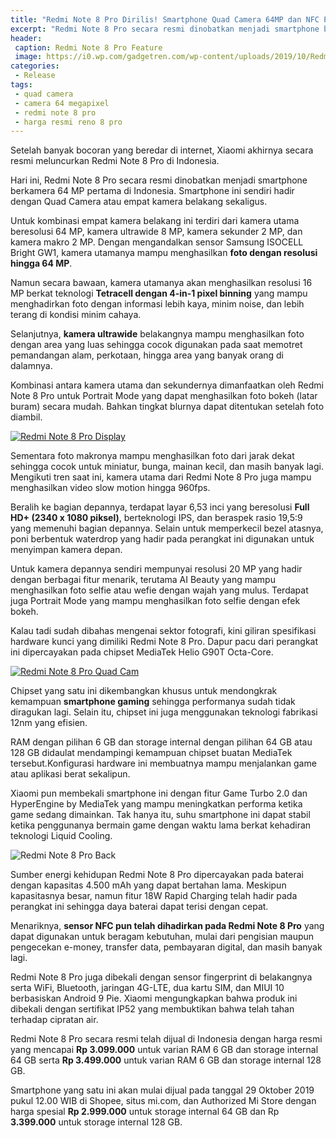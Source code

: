 ```yaml
---
title: "Redmi Note 8 Pro Dirilis! Smartphone Quad Camera 64MP dan NFC Pertama di Indonesia"
excerpt: "Redmi Note 8 Pro secara resmi dinobatkan menjadi smartphone berkamera 64 MP pertama di Indonesia"
header:
 caption: Redmi Note 8 Pro Feature
 image: https://i0.wp.com/gadgetren.com/wp-content/uploads/2019/10/Redmi-Note-8-Pro-Feature-1024x646.jpg
categories:
 - Release
tags:
 - quad camera
 - camera 64 megapixel
 - redmi note 8 pro
 - harga resmi reno 8 pro
---
```

Setelah banyak bocoran yang beredar di internet, Xiaomi akhirnya secara resmi meluncurkan Redmi Note 8 Pro di Indonesia.

Hari ini, Redmi Note 8 Pro secara resmi dinobatkan menjadi smartphone berkamera 64 MP pertama di Indonesia. Smartphone ini sendiri hadir dengan Quad Camera atau empat kamera belakang sekaligus.

Untuk kombinasi empat kamera belakang ini terdiri dari kamera utama beresolusi 64 MP, kamera ultrawide 8 MP, kamera sekunder 2 MP, dan kamera makro 2 MP. Dengan mengandalkan sensor Samsung ISOCELL Bright GW1, kamera utamanya mampu menghasilkan **foto dengan resolusi hingga 64 MP**.

Namun secara bawaan, kamera utamanya akan menghasilkan resolusi 16 MP berkat teknologi **Tetracell dengan 4-in-1 pixel binning** yang mampu menghadirkan foto dengan informasi lebih kaya, minim noise, dan lebih terang di kondisi minim cahaya.

Selanjutnya, **kamera ultrawide** belakangnya mampu menghasilkan foto dengan area yang luas sehingga cocok digunakan pada saat memotret pemandangan alam, perkotaan, hingga area yang banyak orang di dalamnya.

Kombinasi antara kamera utama dan sekundernya dimanfaatkan oleh Redmi Note 8 Pro untuk Portrait Mode yang dapat menghasilkan foto bokeh (latar buram) secara mudah. Bahkan tingkat blurnya dapat ditentukan setelah foto diambil.

[![Redmi Note 8 Pro Display](https://i0.wp.com/gadgetren.com/wp-content/uploads/2019/10/Redmi-Note-8-Pro-Display.jpg?resize=640,340)](https://i0.wp.com/gadgetren.com/wp-content/uploads/2019/10/Redmi-Note-8-Pro-Display.jpg)

Sementara foto makronya mampu menghasilkan foto dari jarak dekat sehingga cocok untuk miniatur, bunga, mainan kecil, dan masih banyak lagi. Mengikuti tren saat ini, kamera utama dari Redmi Note 8 Pro juga mampu menghasilkan video slow motion hingga 960fps.

Beralih ke bagian depannya, terdapat layar 6,53 inci yang beresolusi **Full HD+ (2340 x 1080 piksel)**, berteknologi IPS, dan beraspek rasio 19,5:9 yang memenuhi bagian depannya. Selain untuk memperkecil bezel atasnya, poni berbentuk waterdrop yang hadir pada perangkat ini digunakan untuk menyimpan kamera depan.

Untuk kamera depannya sendiri mempunyai resolusi 20 MP yang hadir dengan berbagai fitur menarik, terutama AI Beauty yang mampu menghasilkan foto selfie atau wefie dengan wajah yang mulus. Terdapat juga Portrait Mode yang mampu menghasilkan foto selfie dengan efek bokeh.

Kalau tadi sudah dibahas mengenai sektor fotografi, kini giliran spesifikasi hardware kunci yang dimiliki Redmi Note 8 Pro. Dapur pacu dari perangkat ini dipercayakan pada chipset MediaTek Helio G90T Octa-Core.

[![Redmi Note 8 Pro Quad Cam](https://i0.wp.com/gadgetren.com/wp-content/uploads/2019/10/Redmi-Note-8-Pro-Back.jpg?resize=640,340)](https://i0.wp.com/gadgetren.com/wp-content/uploads/2019/10/Redmi-Note-8-Pro-Back.jpg)

Chipset yang satu ini dikembangkan khusus untuk mendongkrak kemampuan **smartphone gaming** sehingga performanya sudah tidak diragukan lagi. Selain itu, chipset ini juga menggunakan teknologi fabrikasi 12nm yang efisien.

RAM dengan pilihan 6 GB dan storage internal dengan pilihan 64 GB atau 128 GB didaulat mendampingi kemampuan chipset buatan MediaTek tersebut.Konfigurasi hardware ini membuatnya mampu menjalankan game atau aplikasi berat sekalipun.

Xiaomi pun membekali smartphone ini dengan fitur Game Turbo 2.0 dan HyperEngine by MediaTek yang mampu meningkatkan performa ketika game sedang dimainkan. Tak hanya itu, suhu smartphone ini dapat stabil ketika penggunanya bermain game dengan waktu lama berkat kehadiran teknologi Liquid Cooling.

![Redmi Note 8 Pro Back](https://gadgetren.com/wp-content/uploads/2019/10/Redmi-Note-8-Pro-Quad-Cam.jpg)

Sumber energi kehidupan Redmi Note 8 Pro dipercayakan pada baterai dengan kapasitas 4.500 mAh yang dapat bertahan lama. Meskipun kapasitasnya besar, namun fitur 18W Rapid Charging telah hadir pada perangkat ini sehingga daya baterai dapat terisi dengan cepat.

Menariknya, **sensor NFC pun telah dihadirkan pada Redmi Note 8 Pro** yang dapat digunakan untuk beragam kebutuhan, mulai dari pengisian maupun pengecekan e-money, transfer data, pembayaran digital, dan masih banyak lagi.

Redmi Note 8 Pro juga dibekali dengan sensor fingerprint di belakangnya serta WiFi, Bluetooth, jaringan 4G-LTE, dua kartu SIM, dan MIUI 10 berbasiskan Android 9 Pie. Xiaomi mengungkapkan bahwa produk ini dibekali dengan sertifikat IP52 yang membuktikan bahwa telah tahan terhadap cipratan air.

Redmi Note 8 Pro secara resmi telah dijual di Indonesia dengan harga resmi yang mencapai **Rp 3.099.000** untuk varian RAM 6 GB dan storage internal 64 GB serta **Rp 3.499.000** untuk varian RAM 6 GB dan storage internal 128 GB.

Smartphone yang satu ini akan mulai dijual pada tanggal 29 Oktober 2019 pukul 12.00 WIB di Shopee, situs mi.com, dan Authorized Mi Store dengan harga spesial **Rp 2.999.000** untuk storage internal 64 GB dan Rp **3.399.000** untuk storage internal 128 GB.
